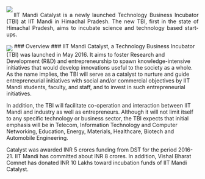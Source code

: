 <img src="http://iitmandi.ac.in/Catalyst/img/catalyst_logo.png" align="left">
<p align="justify">IIT Mandi Catalyst is a newly launched Technology Business Incubator (TBI) at IIT Mandi in Himachal Pradesh. The new TBI, first in the state of Himachal Pradesh, aims to incubate science and technology based start-ups.</p>
<img src="http://iitmandi.ac.in/Catalyst/img/image_01.jpg" align="middle">
### Overview ###
IIT Mandi Catalyst, a Technology Business Incubator (TBI) was launched in May 2016. It aims to foster Research and Development (R&D) and entrepreneurship to spawn knowledge-intensive initiatives that would develop innovations useful to the society as a whole. As the name implies, the TBI will serve as a catalyst to nurture and guide entrepreneurial initiatives with social and/or commercial objectives by IIT Mandi students, faculty, and staff, and to invest in such entrepreneurial initiatives.

In addition, the TBI will facilitate co-operation and interaction between IIT Mandi and industry as well as entrepreneurs. Although it will not limit itself to any specific technology or business sector, the TBI expects that initial emphasis will be in Telecom, Information Technology and Computer Networking, Education, Energy, Materials, Healthcare, Biotech and Automobile Engineering.

Catalyst was awarded INR 5 crores funding from DST for the period 2016-21. IIT Mandi has committed about INR 8 crores. In addition, Vishal Bharat Comnet has donated INR 10 Lakhs toward incubation funds of IIT Mandi Catalyst.
